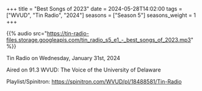 +++
title = "Best Songs of 2023"
date = 2024-05-28T14:02:00
tags = ["WVUD", "Tin Radio", "2024"]
seasons = ["Season 5"]
seasons_weight = 1
+++

{{% audio src="https://tin-radio-files.storage.googleapis.com/tin_radio_s5_e1_-_best_songs_of_2023.mp3" %}}

Tin Radio on Wednesday, January 31st, 2024

Aired on 91.3 WVUD: The Voice of the University of Delaware

Playlist/Spinitron: https://spinitron.com/WVUD/pl/18488581/Tin-Radio

